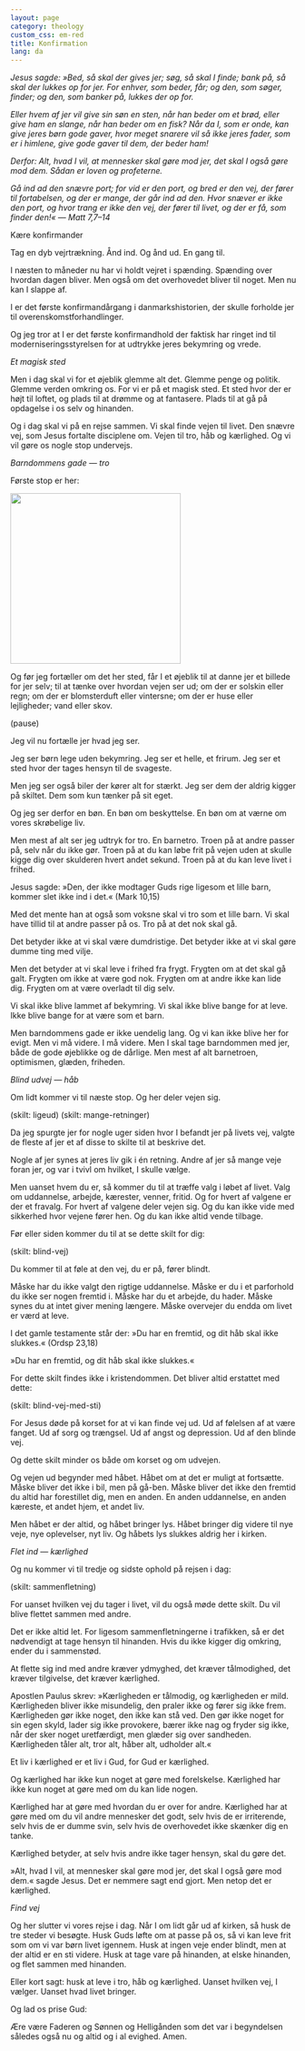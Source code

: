 ```yaml
---
layout: page
category: theology
custom_css: em-red
title: Konfirmation 
lang: da
---
```


*Jesus sagde: »Bed, så skal der gives jer; søg, så skal I finde; bank på, så skal der lukkes op for jer. For enhver, som beder, får; og den, som søger, finder; og den, som banker på, lukkes der op for.*

*Eller hvem af jer vil give sin søn en sten, når han beder om et brød, eller give ham en slange, når han beder om en fisk? Når da I, som er onde, kan give jeres børn gode gaver, hvor meget snarere vil så ikke jeres fader, som er i himlene, give gode gaver til dem, der beder ham!*

*Derfor: Alt, hvad I vil, at mennesker skal gøre mod jer, det skal I også gøre mod dem. Sådan er loven og profeterne.*

*Gå ind ad den snævre port; for vid er den port, og bred er den vej, der fører til fortabelsen, og der er mange, der går ind ad den. Hvor snæver er ikke den port, og hvor trang er ikke den vej, der fører til livet, og der er få, som finder den!«
— Matt 7,7–14*


Kære konfirmander

Tag en dyb vejrtrækning. Ånd ind. Og ånd ud. En gang til.

I næsten to måneder nu har vi holdt vejret i spænding. Spænding over hvordan dagen bliver. Men også om det overhovedet bliver til noget. Men nu kan I slappe af.

I er det første konfirmandårgang i danmarkshistorien, der skulle forholde jer til overenskomstforhandlinger.

Og jeg tror at I er det første konfirmandhold der faktisk har ringet ind til moderniseringsstyrelsen for at udtrykke jeres bekymring og vrede.


*Et magisk sted*

Men i dag skal vi for et øjeblik glemme alt det. Glemme penge og politik. Glemme verden omkring os. For vi er på et magisk sted. Et sted hvor der er højt til loftet, og plads til at drømme og at fantasere. Plads til at gå på opdagelse i os selv og hinanden.

Og i dag skal vi på en rejse sammen. Vi skal finde vejen til livet. Den snævre vej, som Jesus fortalte disciplene om. Vejen til tro, håb og kærlighed. Og vi vil gøre os nogle stop undervejs.


*Barndommens gade — tro*

Første stop er her:

<img src="http://www.bochen.dk/public/img/skilt-paspaamig.svg" width="300">

Og før jeg fortæller om det her sted, får I et øjeblik til at danne jer et billede for jer selv; til at tænke over hvordan vejen ser ud; om der er solskin eller regn; om der er blomsterduft eller vintersne; om der er huse eller lejligheder; vand eller skov.

(pause)

Jeg vil nu fortælle jer hvad jeg ser.

Jeg ser børn lege uden bekymring. Jeg ser et helle, et frirum. Jeg ser et sted hvor der tages hensyn til de svageste.

Men jeg ser også biler der kører alt for stærkt. Jeg ser dem der aldrig kigger på skiltet. Dem som kun tænker på sit eget.

Og jeg ser derfor en bøn. En bøn om beskyttelse. En bøn om at værne om vores skrøbelige liv.

Men mest af alt ser jeg udtryk for tro. En barnetro. Troen på at andre passer på, selv når du ikke gør. Troen på at du kan løbe frit på vejen uden at skulle kigge dig over skulderen hvert andet sekund. Troen på at du kan leve livet i frihed.

Jesus sagde: »Den, der ikke modtager Guds rige ligesom et lille barn, kommer slet ikke ind i det.« (Mark 10,15)

Med det mente han at også som voksne skal vi tro som et lille barn. Vi skal have tillid til at andre passer på os. Tro på at det nok skal gå.

Det betyder ikke at vi skal være dumdristige. Det betyder ikke at vi skal gøre dumme ting med vilje.

Men det betyder at vi skal leve i frihed fra frygt. Frygten om at det skal gå galt. Frygten om ikke at være god nok. Frygten om at andre ikke kan lide dig. Frygten om at være overladt til dig selv.

Vi skal ikke blive lammet af bekymring. Vi skal ikke blive bange for at leve. Ikke blive bange for at være som et barn.

Men barndommens gade er ikke uendelig lang. Og vi kan ikke blive her for evigt. Men vi må videre. I må videre. Men I skal tage barndommen med jer, både de gode øjeblikke og de dårlige. Men mest af alt barnetroen, optimismen, glæden, friheden.


*Blind udvej — håb*

Om lidt kommer vi til næste stop. Og her deler vejen sig.

(skilt: ligeud) (skilt: mange-retninger)

Da jeg spurgte jer for nogle uger siden hvor I befandt jer på livets vej, valgte de fleste af jer et af disse to skilte til at beskrive det.

Nogle af jer synes at jeres liv gik i én retning. Andre af jer så mange veje foran jer, og var i tvivl om hvilket, I skulle vælge.

Men uanset hvem du er, så kommer du til at træffe valg i løbet af livet. Valg om uddannelse, arbejde, kærester, venner, fritid. Og for hvert af valgene er der et fravalg. For hvert af valgene deler vejen sig. Og du kan ikke vide med sikkerhed hvor vejene fører hen. Og du kan ikke altid vende tilbage.

Før eller siden kommer du til at se dette skilt for dig:

(skilt: blind-vej)

Du kommer til at føle at den vej, du er på, fører blindt.

Måske har du ikke valgt den rigtige uddannelse. Måske er du i et parforhold du ikke ser nogen fremtid i. Måske har du et arbejde, du hader. Måske synes du at intet giver mening længere. Måske overvejer du endda om livet er værd at leve.

I det gamle testamente står der: »Du har en fremtid, og dit håb skal ikke slukkes.« (Ordsp 23,18)

»Du har en fremtid, og dit håb skal ikke slukkes.«

For dette skilt findes ikke i kristendommen. Det bliver altid erstattet med dette:

(skilt: blind-vej-med-sti)

For Jesus døde på korset for at vi kan finde vej ud. Ud af følelsen af at være fanget. Ud af sorg og trængsel. Ud af angst og depression. Ud af den blinde vej.

Og dette skilt minder os både om korset og om udvejen.

Og vejen ud begynder med håbet. Håbet om at det er muligt at fortsætte. Måske bliver det ikke i bil, men på gå-ben. Måske bliver det ikke den fremtid du altid har forestillet dig, men en anden. En anden uddannelse, en anden kæreste, et andet hjem, et andet liv.

Men håbet er der altid, og håbet bringer lys. Håbet bringer dig videre til nye veje, nye oplevelser, nyt liv. Og håbets lys slukkes aldrig her i kirken.


*Flet ind — kærlighed*

Og nu kommer vi til tredje og sidste ophold på rejsen i dag:

(skilt: sammenfletning)

For uanset hvilken vej du tager i livet, vil du også møde dette skilt. Du vil blive flettet sammen med andre.

Det er ikke altid let. For ligesom sammenfletningerne i trafikken, så er det nødvendigt at tage hensyn til hinanden. Hvis du ikke kigger dig omkring, ender du i sammenstød.

At flette sig ind med andre kræver ydmyghed, det kræver tålmodighed, det kræver tilgivelse, det kræver kærlighed.

Apostlen Paulus skrev: »Kærligheden er tålmodig, og kærligheden er mild. Kærligheden bliver ikke misundelig, den praler ikke og fører sig ikke frem. Kærligheden gør ikke noget, den ikke kan stå ved. Den gør ikke noget for sin egen skyld, lader sig ikke provokere, bærer ikke nag og fryder sig ikke, når der sker noget uretfærdigt, men glæder sig over sandheden. Kærligheden tåler alt, tror alt, håber alt, udholder alt.«

Et liv i kærlighed er et liv i Gud, for Gud er kærlighed.

Og kærlighed har ikke kun noget at gøre med forelskelse. Kærlighed har ikke kun noget at gøre med om du kan lide nogen.

Kærlighed har at gøre med hvordan du er over for andre. Kærlighed har at gøre med om du vil andre mennesker det godt, selv hvis de er irriterende, selv hvis de er dumme svin, selv hvis de overhovedet ikke skænker dig en tanke.

Kærlighed betyder, at selv hvis andre ikke tager hensyn, skal du gøre det.

»Alt, hvad I vil, at mennesker skal gøre mod jer, det skal I også gøre mod dem.« sagde Jesus. Det er nemmere sagt end gjort. Men netop det er kærlighed.


*Find vej*

Og her slutter vi vores rejse i dag. Når I om lidt går ud af kirken, så husk de tre steder vi besøgte. Husk Guds løfte om at passe på os, så vi kan leve frit som om vi var børn livet igennem. Husk at ingen veje ender blindt, men at der altid er en sti videre. Husk at tage vare på hinanden, at elske hinanden, og flet sammen med hinanden.

Eller kort sagt: husk at leve i tro, håb og kærlighed. Uanset hvilken vej, I vælger. Uanset hvad livet bringer.

Og lad os prise Gud:

Ære være Faderen og Sønnen og Helligånden
som det var i begyndelsen
således også nu og altid
og i al evighed. Amen.
